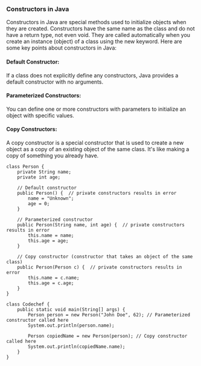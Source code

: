 ### Constructors in Java
Constructors in Java are special methods used to initialize objects when they are created. Constructors have the same name as the class and do not have a return type, not even void. They are called automatically when you create an instance (object) of a class using the new keyword. Here are some key points about constructors in Java:

#### Default Constructor: 
If a class does not explicitly define any constructors, Java provides a default constructor with no arguments.

#### Parameterized Constructors: 
You can define one or more constructors with parameters to initialize an object with specific values.

#### Copy Constructors:
A copy constructor is a special constructor that is used to create a new object as a copy of an existing object of the same class. It's like making a copy of something you already have.

```
class Person {
    private String name;
    private int age;

    // Default constructor
    public Person() {  // private constructors results in error
        name = "Unknown";
        age = 0;
    }

    // Parameterized constructor
    public Person(String name, int age) {  // private constructors results in error
        this.name = name;
        this.age = age;
    }

    // Copy constructor (constructor that takes an object of the same class)
    public Person(Person c) {  // private constructors results in error
        this.name = c.name;
        this.age = c.age;
    }
}

class Codechef {
    public static void main(String[] args) {
        Person person = new Person("John Doe", 62); // Parameterized constructor called here
        System.out.println(person.name);

        Person copiedName = new Person(person); // Copy constructor called here
        System.out.println(copiedName.name);
    }
}

```
